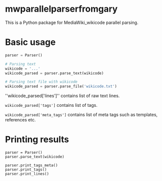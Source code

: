 # mwparallelparserfromgary

This is a Python package for MediaWiki_wikicode parallel parsing.

# Basic usage
```python
parser = Parser()

# Parsing text
wikicode = '...'
wikicode_parsed = parser.parse_text(wikicode)

# Parsing text file with wikicode
wikicode_parsed = parser.parse_file('wikicode.txt')
```

''wikicode_parsed['lines']'' contains list of raw text lines.

``wikicode_parsed['tags']`` contains list of tags.

``wikicode_parsed['meta_tags']`` contains list of meta tags such as templates, references etc.

# Printing results
```
parser = Parser()
parser.parse_text(wikicode)

parser.print_tags_meta()
parser.print_tags()
parser.print_lines()
```
